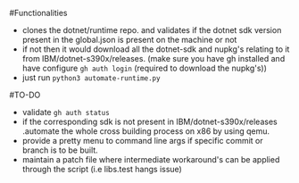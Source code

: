 #Functionalities

* clones the dotnet/runtime repo. and validates if the dotnet sdk version present in the global.json is present on the machine or not
* if not then it would download all the dotnet-sdk and nupkg's relating to it from IBM/dotnet-s390x/releases. (make sure you have gh installed and have configure `gh auth login` (required to download the nupkg's))
* just run `python3 automate-runtime.py`

#TO-DO
* validate `gh auth status`
* if the corresponding sdk is not present in IBM/dotnet-s390x/releases .automate the whole cross building process on x86 by using qemu.
* provide a pretty menu to command line args if specific commit or branch is to be built.
* maintain a patch file where intermediate workaround's can be applied through the script (i.e libs.test hangs issue)
